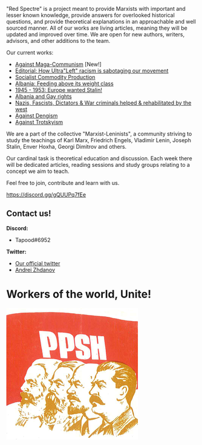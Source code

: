 "Red Spectre" is a project meant to provide Marxists with important and lesser known knowledge, provide answers for overlooked historical questions, and provide theoretical explanations in an approachable and well sourced manner. All of our works are living articles, meaning they will be updated and improved over time. We are open for new authors, writers, advisors, and other additions to the team.

Our current works:
- [Against Maga-Communism](https://github.com/Red-Spectre/Info/blob/main/Against%20Maga-Communism.md) [New!]
- [Editorial: How Ultra"Left" racism is sabotaging our movement](https://github.com/Red-Spectre/Info/blob/main/Editorial:%20How%20Ultra%22Left%22%20racism%20is%20sabotaging%20our%20movement.md) 
- [Socialist Commodity Production](https://github.com/Red-Spectre/Info/blob/main/Socialist%20Commodity%20Production.md) 
- [Albania: Feeding above its weight class](https://github.com/Red-Spectre/Info/blob/main/Albania:%20Feeding%20above%20its%20weight%20class.md) 
- [1945 - 1953: Europe wanted Stalin!](https://github.com/Red-Spectre/Info/blob/main/1945%20-%201953:%20Europe%20wanted%20Stalin!.md) 
- [Albania and Gay rights](https://github.com/Red-Spectre/Info/blob/main/Albania%20and%20Gay%20rights.md)
- [Nazis, Fascists, Dictators & War criminals helped & rehabilitated by the west](https://github.com/Red-Spectre/Info/blob/main/War%20Criminals.md)
- [Against Dengism](https://github.com/Red-Spectre/Info/blob/main/Against%20Dengism.md)
- [Against Trotskyism](https://github.com/Red-Spectre/Info/blob/main/Against%20Trotskyism.md) 

We are a part of the collective "Marxist-Leninists", a community striving to study the teachings of Karl Marx, Friedrich Engels, Vladimir Lenin, Joseph Stalin, Enver Hoxha, Georgi Dimitrov and others.

Our cardinal task is theoretical education and discussion. Each week there will be dedicated articles, reading sessions and study groups relating to a concept we aim to teach.

Feel free to join, contribute and learn with us.

https://discord.gg/gQUUPq7fEe

## Contact us!
**Discord:**   
- Tapood#6952    
  
**Twitter:**    
- [Our official twitter](https://twitter.com/MLeninists)    
- [Andrei Zhdanov](https://twitter.com/ZhdanovAndrei)    


# Workers of the world, Unite!
![banner](/Assets/Images/PPSH.png)
